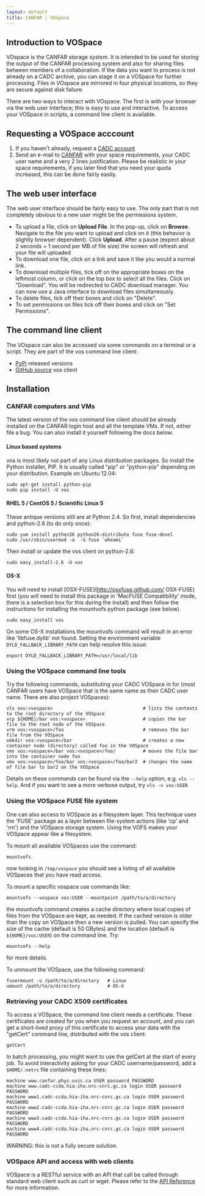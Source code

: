 ```yaml
---
layout: default
title: CANFAR | VOSpace
---
```


## Introduction to VOSpace ##

VOspace is the CANFAR storage system. It is intended to be used for
storing the output of the CANFAR processing system and also for
sharing files between members of a collaboration. If the data you want
to process is not already on a CADC archive, you can stage it on a
VOSpace for further processing.
Files in VOspace are mirrored in four physical locations, so they are secure against
disk failure.

There are two ways to interact with VOspace. The first is with your browser
via the web user interface; this is easy to use and interactive. To access your VOSpace in scripts,
a command line client is available.

## Requesting a VOSpace acccount ##

1. If you haven't already, request a [CADC account](http://www.cadc-ccda.hia-iha.nrc-cnrc.gc.ca/auth/register.html)
2. Send an e-mail to [CANFAR](mailto:canfar@uvic.ca) with your space
 requirements, your CADC user name and a very 2 lines
 justification. Please be realistic in your space requirements, if you
 later find that you need your quota increased, this can be done
 fairly easily.

## The web user interface ##

The web user interface should be fairly easy to use. The only part
that is not completely obvious to a new user might be the permissions
system.

* To upload a file, click on **Upload File**. In the pop-up, click on **Browse**. Navigate to the file you want to upload and click on it
(this behavior is slightly browser dependent). Click **Upload**. After a pause (expect about 2 seconds + 1 second per MB of file size) the
screen will refresh and your file will uploaded
* To download one file, click on a link and save it like you would a normal link.
* To download multiple files, tick off on the appropriate boxes on the leftmost column, or
click on the top box to select all the files. Click on "Download". You will
be redirected to CADC download manager. You can now use a Java interface to download files simultaneously.
* To delete files, tick off their boxes and click on "Delete".
* To set permissions on files tick off their boxes and click on "Set Permissions".

## The command line client ##

The VOspace can also be accessed via some commands on a terminal or a
script. They are part of the vos command line client: 
* [PyPi](https://pypi.python.org/pypi/vos) released versions
* [GitHub source](https://github.com/ijiraq/cadcVOFS) vos client

## Installation ##

### CANFAR computers and VMs ###

The latest version of the vos command line client should be already
installed on the CANFAR login host and all the template VMs. If not,
either file a bug. You can also install it yourself following the docs
below. 

#### Linux based systems ####
vos is most likely not part of any Linux distribution packages. So
install the Python installer, PIP. It is usually called "pip" or
"python-pip" depending on your distribution. Example on Ubuntu 12.04: 

	sudo apt-get install python-pip
	sudo pip install -U vos

#### RHEL 5 / CentOS 5 / Scientific Linux 5 ####
These antique versions still are at Python 2.4. So first, install dependencies and python-2.6 (to do only once):

	sudo yum install python26 python26-distribute fuse fuse-devel
	sudo /usr/sbin/usermod -a  -G fuse `whoami`

Then install or update the vos client on python-2.6:

	sudo easy_install-2.6 -U vos

#### OS-X ####
You will need to install [OSX-FUSE](http://osxfuse.github.com/ OSX-FUSE) first
(you will need to install this package in 'MacFUSE Compatibility'
mode, there is a selection box for this during the install) and then
follow the instructions for installing the mountvofs python package
(see below). 

	sudo easy_install vos

On some OS-X installations the mountvofs command will result in an
error like 'libfuse.dylib' not found. Setting the environment variable
`DYLD_FALLBACK_LIBRARY_PATH` can help resolve this issue: 

	export DYLD_FALLBACK_LIBRARY_PATH=/usr/local/lib

### Using the VOSpace command line tools ###

Try the following commands, substituting your CADC VOSpace in for
<vospace> (most CANFAR users have VOSpace that is the same name as
their CADC user name. There are also project VOSpaces): 

	vls vos:<vospace>                                 # lists the contents to the root directory of the VOSpace
	vcp ${HOME}/bar vos:<vospace>                     # copies the bar file to the root node of the VOSpace
	vrm vos:<vospace>/foo                             # removes the bar file from the VOSpace
	vmkdir vos:<vospace>/bar                          # creates a new container node (directory) called foo in the VOSpace
	vmv vos:<vospace>/bar vos:<vospace>/foo/          # moves the file bar into the container node foo
	vmv vos:<vospace>/foo/bar vos:<vospace>/foo/bar2  # changes the name of file bar to bar2 on the VOSpace

Details on these commands can be found via the `--help` option,
e.g. `vls --help`. And if you want to see a more verbose
output, try `vls -v vos:USER`

### Using the VOSpace FUSE file system ###
One can also access to VOSpace as a filesystem layer.  This technique
uses the 'FUSE' package as a layer between file-system actions (like
'cp' and 'rm') and the VOSpace storage system.  Using the VOFS
makes your VOSpace appear like a filesystem. 

To mount all available VOSpaces use the command:

	mountvofs

now looking in `/tmp/vospace` you should see a listing of all available VOSpaces that you have read access.

To mount a specific vospace use commands like:

	mountvofs --vospace vos:USER --mountpoint /path/to/a/directory

the mountvofs command creates a cache directory where local copies of
files from the VOSpace are kept, as needed. If the cached version is
older than the copy on VOSpace then a new version is pulled.  You can
specify the size of the cache (default is 50 GBytes) and the location
(default is `${HOME}/vos:USER`) on the command line. Try:

	mountvofs --help
	
for more details.

To unmount the VOSpace, use the following command:

	fusermount -u /path/to/a/directory   # Linux
	umount /path/to/a/directory          # OS-X


### Retrieving your CADC X509 certificates ###
 
To access a VOSpace, the command line client needs a
certificate. These certificates are created for you when you request
an account, and you can get a short-lived proxy of this certificate to
access your data with the "getCert" command line, distributed with the
vos client:

	getCert

In batch processing, you might want to use the getCert at the start of
every job. To avoid interactivity asking for your CADC
username/password, add a `$HOME/.netrc` file containing these lines: 

	machine www.canfar.phys.uvic.ca USER password PASSWORD
	machine www.cadc-ccda.hia-iha.nrc-cnrc.gc.ca login USER password PASSWORD
	machine www1.cadc-ccda.hia-iha.nrc-cnrc.gc.ca login USER password PASSWORD 
	machine www2.cadc-ccda.hia-iha.nrc-cnrc.gc.ca login USER password PASSWORD
	machine www3.cadc-ccda.hia-iha.nrc-cnrc.gc.ca login USER password PASSWORD
	machine www4.cadc-ccda.hia-iha.nrc-cnrc.gc.ca login USER password PASSWORD

WARNING: this is not a fully secure solution.

### VOSpace API and access with web clients ###

VOSpace is a RESTful service with an API that call be called through
standard web client such as curl or wget.
Please refer to the [API Reference]([http://www.canfar.phys.uvic.ca/vospace) for more information. 
